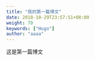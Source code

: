 ```yaml
---
title: "我的第一篇博文"
date: 2018-10-29T23:57:51+08:00
weight: 70
keywords: ["Hugo"]
author: "aaaa"
---
```

这是第一篇博文
